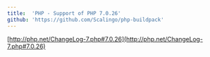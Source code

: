 ```yaml
---
title:	'PHP - Support of PHP 7.0.26'
github: 'https://github.com/Scalingo/php-buildpack'
---
```


[http://php.net/ChangeLog-7.php#7.0.26](http://php.net/ChangeLog-7.php#7.0.26)
